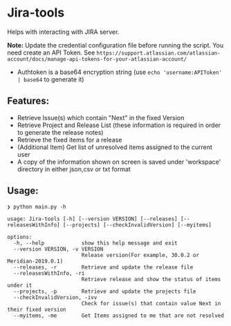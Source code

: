 # Jira-tools
Helps with interacting with JIRA server.

**Note:** Update the credential configuration file before running the script.
You need create an API Token. See `https://support.atlassian.com/atlassian-account/docs/manage-api-tokens-for-your-atlassian-account/`
* Authtoken is a base64 encryption string (use `echo 'username:APIToken' | base64` to generate it)

## Features:

- Retrieve Issue(s) which contain "Next" in the fixed Version
- Retrieve Project and Release List (these information is required in order to generate the release notes)
- Retrieve the fixed items for a release
- (Additional Item) Get list of unresolved items assigned to the current user
- A copy of the information shown on screen is saved under 'workspace' directory in either json,csv or txt format
 

## Usage:
```
❯ python main.py -h

usage: Jira-tools [-h] [--version VERSION] [--releases] [--releasesWithInfo] [--projects] [--checkInvalidVersion] [--myitems]

options:
  -h, --help            show this help message and exit
  --version VERSION, -v VERSION
                        Release version(For example, 30.0.2 or Meridian-2019.0.1)
  --releases, -r        Retrieve and update the release file
  --releasesWithInfo, -ri
                        Retrieve release and show the status of items under it
  --projects, -p        Retrieve and update the projects file
  --checkInvalidVersion, -ivv
                        Check for issue(s) that contain value Next in their fixed version
  --myitems, -me        Get Items assigned to me that are not resolved
 ```
